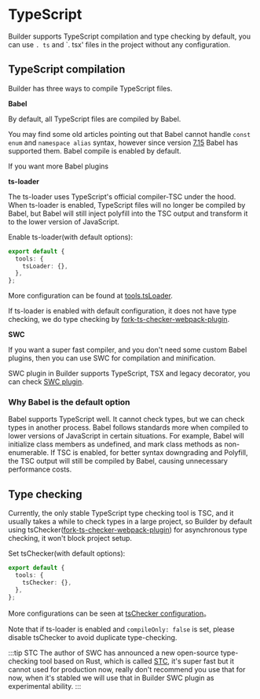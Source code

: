 # TypeScript

Builder supports TypeScript compilation and type checking by default, you can use `. ts` and `. tsx' files in the project without any configuration.

## TypeScript compilation

Builder has three ways to compile TypeScript files.

**Babel**

By default, all TypeScript files are compiled by Babel.

You may find some old articles pointing out that Babel cannot handle `const enum` and `namespace alias` syntax, however since version [7.15](https://babeljs.io/blog/2021/07/26/7.15.0) Babel has supported them. Babel compile is enabled by default.

If you want more Babel plugins

**ts-loader**

The ts-loader uses TypeScript's official compiler-TSC under the hood. When ts-loader is enabled, TypeScript files will no longer be compiled by Babel, but Babel will still inject polyfill into the TSC output and transform it to the lower version of JavaScript.

Enable ts-loader(with default options):

```ts
export default {
  tools: {
    tsLoader: {},
  },
};
```

More configuration can be found at [tools.tsLoader](/en/api/config-tools.html#tools-tsloader).

If ts-loader is enabled with default configuration, it does not have type checking, we do type checking by [fork-ts-checker-webpack-plugin](https://github.com/TypeStrong/fork-ts-checker-webpack-plugin).

**SWC**

If you want a super fast compiler, and you don't need some custom Babel plugins, then you can use SWC for compilation and minification.

SWC plugin in Builder supports TypeScript, TSX and legacy decorator, you can check [SWC plugin](/en/plugins/plugin-swc.html).

### Why Babel is the default option

Babel supports TypeScript well. It cannot check types, but we can check types in another process. Babel follows standards more when compiled to lower versions of JavaScript in certain situations. For example, Babel will initialize class members as undefined, and mark class methods as non-enumerable. If TSC is enabled, for better syntax downgrading and Polyfill, the TSC output will still be compiled by Babel, causing unnecessary performance costs.

## Type checking

Currently, the only stable TypeScript type checking tool is TSC, and it usually takes a while to check types in a large project, so Builder by default using tsChecker([fork-ts-checker-webpack-plugin](https://github.com/TypeStrong/fork-ts-checker-webpack-plugin)) for asynchronous type checking, it won't block project setup.

Set tsChecker(with default options):

```ts
export default {
  tools: {
    tsChecker: {},
  },
};
```

More configurations can be seen at [tsChecker configuration](/en/api/config-tools.html#tools-tschecker)。

Note that if ts-loader is enabled and `compileOnly: false` is set, please disable tsChecker to avoid duplicate type-checking.

:::tip STC
The author of SWC has announced a new open-source type-checking tool based on Rust, which is called [STC](https://github.com/dudykr/stc), it's super fast but it cannot used for production now, really don't recommend you use that for now, when it's stabled we will use that in Builder SWC plugin as experimental ability.
:::
